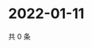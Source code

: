 # 2022-01-11

共 0 条

<!-- BEGIN WEIBO -->
<!-- 最后更新时间 Tue Jan 11 2022 15:09:40 GMT+0800 (China Standard Time) -->

<!-- END WEIBO -->
